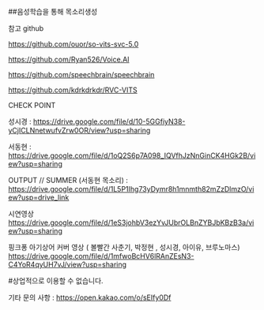 ##음성학습을 통해 목소리생성

참고 github

https://github.com/ouor/so-vits-svc-5.0

https://github.com/Ryan526/Voice.AI

https://github.com/speechbrain/speechbrain

https://github.com/kdrkdrkdr/RVC-VITS


CHECK POINT 

성시경 : https://drive.google.com/file/d/10-5GGfiyN38-yCjICLNnetwufvZrw0OR/view?usp=sharing

서동현 : https://drive.google.com/file/d/1oQ2S6p7A098_IQVfhJzNnGinCK4HGk2B/view?usp=sharing

OUTPUT //
SUMMER (서동현 목소리) : https://drive.google.com/file/d/1L5P1Ihg73yDymr8h1mnmth82mZzDlmzO/view?usp=drive_link

시연영상
https://drive.google.com/file/d/1eS3johbV3ezYvJUbrOLBnZYBJbKBzB3a/view?usp=sharing

핑크퐁 아기상어 커버 영상 ( 볼빨간 사춘기, 박정현 , 성시경, 아이유, 브루노마스)
https://drive.google.com/file/d/1mfwoBcHV6lRAnZEsN3-C4YoR4qyUH7vJ/view?usp=sharing

#상업적으로 이용할 수 없습니다.


기타 문의 사항 :  https://open.kakao.com/o/sEIfy0Df
